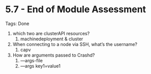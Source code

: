 # 5.7 - End of Module Assessment

Tags: Done

1. which two are clusterAPI resources?
    1. machinedeployment & cluster
2. When connecting to a node via SSH, what’s the username?
    1. capv
3. How are arguments passed to Crashd?
    1. —args-file <arg file name>
    2. —args key1=value1